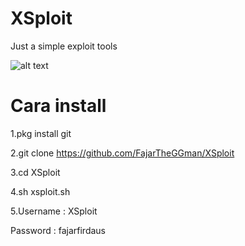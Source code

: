 # XSploit
Just a simple exploit tools

![alt text](https://github.com/FajarTheGGman/XSploit/blob/master/.image/Screenshot_2019-01-03-10-52-49-535_com.termux.png)

# Cara install

1.pkg install git

2.git clone https://github.com/FajarTheGGman/XSploit

3.cd XSploit

4.sh xsploit.sh

5.Username : XSploit

 Password : fajarfirdaus
